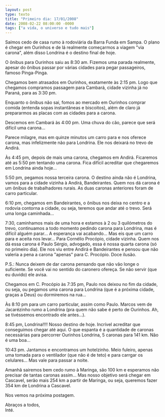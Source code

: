 ```yaml
---
layout: post
type: texto
title: "Primeiro dia: 17/01/2008"
date: 2008-02-22 08:00:00 -0000
tags: ["a vida, o universo e tudo mais"]
---
```

Saímos cedo de casa rumo à rodoviária da Barra Funda em Sampa. O plano é chegar em Ourinhos e de lá realmente começarmos a viagem "via carona", além disso Londrina é o destino final de hoje.

O ônibus para Ourinhos saiu as 8:30 am. Fizemos uma parada realmente, apesar do ônibus passar por várias cidades para pegar passageiros, famoso Pinga-Pinga.

Chegamos bem atrasados em Ourinhos, exatamente às 2:15 pm. Logo que chegamos compramos passagem para Cambará, cidade vizinha já no Paraná, para as 3:30 pm.

Enquanto o ônibus não sai, fomos ao mercado em Ourinhos comprar comida (entenda sopas instantâneas e biscoitos), além de claro já prepararmos as placas com as cidades para a carona.

Descemos em Cambará às 4:00 pm. Uma chuva do cão, parece que será difícil uma carona...

Parece milagre, mas em quinze minutos um carro para e nos oferece carona, mas infelizmente não para Londrina. Ele nos deixará no trevo de Andirá.

Às 4:45 pm, depois de mais uma carona, chegamos em Andirá. Ficaremos até as 5:50 pm tentando uma carona. Fica difícil acreditar que chegaremos em Londrina ainda hoje...

5:50 pm, pegamos nossa terceira carona. O destino ainda não é Londrina, vamos para a cidade vizinha à Andirá, Bandeirantes. Quem nos dá carona é um ônibus de trabalhadores rurais. As duas caronas anteriores foram de carro particular.

6:10 pm, chegamos em Bandeirantes, o ônibus nos deixa no centro e a rodovia contorna a cidade, ou seja, teremos que andar até o trevo. Será uma longa caminhada...

7:30, caminhamos mais de uma hora e estamos à 2 ou 3 quilómetros do trevo, continuamos a todo momento pedindo carona para Londrina, mas é difícil alguém parar... A esperança vai acabando... Mas eis que um carro para e aceita nos levar... Para Cornélio Procópio, cidade vizinha. Quem nos dá essa carona é Paulo Sérgio, advogado, essa é nossa quarta carona (só no primeiro dia). Ele nos viu entre Andirá e Bandeirantes e pensou que não valeria a pena a carona "apenas" para C. Procópio. Doce ilusão.

P.S.: Nunca deixem de dar carona pensando que não vão longe o suficiente. Se você vai no sentido do caronero ofereça. Se não servir (que eu duvido) ele avisa.

Chegamos em C. Procópio às 7:35 pm, Paulo nos deixou no fim da cidade, ou seja, ou pegamos uma carona para Londrina (que é a próxima cidade, graças a Deus) ou dormiremos na rua...

Às 8:10 pm para um carro particular, assim como Paulo. Marcos vem de Jacarézinho rumo a Londrina (pra quem não sabe é perto de Ourinhos. Ah, se tivéssemos encontrado ele antes...).

8:45 pm, Londrina!!!! Nosso destino de hoje. Incrível acreditar que conseguimos chegar até aqui. O que espanta é a quantidade de caronas necessárias para percorrer Ourinhos Londrina, 5 caronas para 141 km. Não é uma boa...

10:43 pm. Jantamos e encontramos um hotelzinho. Meio fuleiro, apenas uma tomada para o ventilador (que não é de teto) e para carrgar os celulares... Mas vale para passar a noite.

Amanhã sairemos bem cedo rumo à Maringa, são 100 km e esperamos não precisar de tantas caronas assim... Mas nosso objetivo será chegar em Cascavel, serão mais 254 km a partir de Maringa, ou seja, queremos fazer 354 km de Londrina a Cascavel.

Nos vemos na próxima postagem.

Abraços a todos,  
Inté.